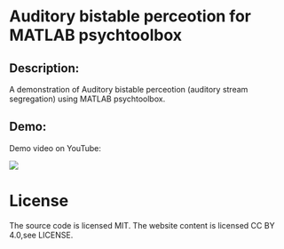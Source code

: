 # Auditory bistable perceotion for MATLAB psychtoolbox

## Description:
A demonstration of Auditory bistable perceotion (auditory stream segregation) using MATLAB psychtoolbox.

## Demo:
Demo video on YouTube:

[![](http://img.youtube.com/vi/qqjtJHVNFqk/mqdefault.jpg)](https://www.youtube.com/watch?v=qqjtJHVNFqk"")

# License
The source code is licensed MIT. The website content is licensed CC BY 4.0,see LICENSE.
